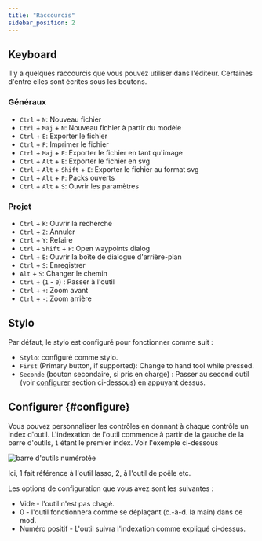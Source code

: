 ```yaml
---
title: "Raccourcis"
sidebar_position: 2
---
```



## Keyboard

Il y a quelques raccourcis que vous pouvez utiliser dans l'éditeur. Certaines d'entre elles sont écrites sous les boutons.

### Généraux

* `Ctrl` + `N`: Nouveau fichier
* `Ctrl` + `Maj` + `N`: Nouveau fichier à partir du modèle
* `Ctrl` + `E`: Exporter le fichier
* `Ctrl` + `P`: Imprimer le fichier
* `Ctrl` + `Maj` + `E`: Exporter le fichier en tant qu'image
* `Ctrl` + `Alt` + `E`: Exporter le fichier en svg
* `Ctrl` + `Alt` + `Shift` + `E`: Exporter le fichier au format svg
* `Ctrl` + `Alt` + `P`: Packs ouverts
* `Ctrl` + `Alt` + `S`: Ouvrir les paramètres

### Projet

* `Ctrl` + `K`: Ouvrir la recherche
* `Ctrl` + `Z`: Annuler
* `Ctrl` + `Y`: Refaire
* `Ctrl` + `Shift` + `P`: Open waypoints dialog
* `Ctrl` + `B`: Ouvrir la boîte de dialogue d'arrière-plan
* `Ctrl` + `S`: Enregistrer
* `Alt` + `S`: Changer le chemin
* `Ctrl` + (`1` - `0`) : Passer à l'outil
* `Ctrl` + `+`: Zoom avant
* `Ctrl` + `-`: Zoom arrière

## Stylo

Par défaut, le stylo est configuré pour fonctionner comme suit :
* `Stylo`: configuré comme stylo.
* `First` (Primary button, if supported): Change to hand tool while pressed.
* `Seconde` (bouton secondaire, si pris en charge) : Passer au second outil (voir [configurer](#configure) section ci-dessous) en appuyant dessus.



## Configurer {#configure}

Vous pouvez personnaliser les contrôles en donnant à chaque contrôle un index d'outil. L'indexation de l'outil commence à partir de la gauche de la barre d'outils, `1` étant le premier index. Voir l'exemple ci-dessous

![barre d'outils numérotée](toolbar_numbered.png)

Ici, 1 fait référence à l'outil lasso, 2, à l'outil de poêle etc.

Les options de configuration que vous avez sont les suivantes :

* Vide - l'outil n'est pas chagé.
* 0 - l'outil fonctionnera comme se déplaçant (c.-à-d. la main) dans ce mod.
* Numéro positif - L'outil suivra l'indexation comme expliqué ci-dessus. 


